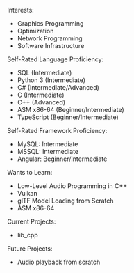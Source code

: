 Interests:
- Graphics Programming
- Optimization
- Network Programming
- Software Infrastructure

Self-Rated Language Proficiency:
- SQL (Intermediate)
- Python 3 (Intermediate)
- C# (Intermediate/Advanced)
- C (Intermediate)
- C++ (Advanced)
- ASM x86-64 (Beginner/Intermediate)
- TypeScript (Beginner/Intermediate)

Self-Rated Framework Proficiency:
- MySQL: Intermediate
- MSSQL: Intermediate
- Angular: Beginner/Intermediate

Wants to Learn:
- Low-Level Audio Programming in C++
- Vulkan
- glTF Model Loading from Scratch
- ASM x86-64

Current Projects:
- lib_cpp

Future Projects:
- Audio playback from scratch
